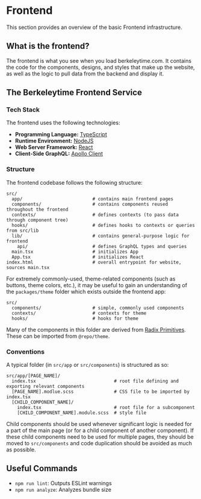# Frontend

This section provides an overview of the basic Frontend infrastructure.

## What is the frontend?
The frontend is what you see when you load berkeleytime.com. It contains the code for the components, designs, and styles that make up the website, as well as the logic to pull data from the backend and display it.

## The Berkeleytime Frontend Service

### Tech Stack

The frontend uses the following technologies:

- **Programming Language:** [TypeScript](https://www.typescriptlang.org/)
- **Runtime Environment:** [NodeJS](https://nodejs.org/)
- **Web Server Framework:** [React](https://react.dev/)
- **Client-Side GraphQL:** [Apollo Client](https://www.apollographql.com/docs/react)

### Structure

The frontend codebase follows the following structure:
```
src/
  app/                          # contains main frontend pages
  components/                   # contains components reused throughout the frontend
  contexts/                     # defines contexts (to pass data through component tree)
  hooks/                        # defines hooks to contexts or queries from src/lib
  lib/                          # contains general-purpose logic for frontend
    api/                        # defines GraphQL types and queries
  main.tsx                      # initializes App
  App.tsx                       # initializes React 
index.html                      # overall entrypoint for website, sources main.tsx
```
For extremely commonly-used, theme-related components (such as buttons, theme colors, etc.), it may be useful to gain an understanding of the `packages/theme` folder which exists outside the frontend app:
```
src/ 
  components/                   # simple, commonly used components
  contexts/                     # contexts for theme
  hooks/                        # hooks for theme
```
Many of the components in this folder are derived from [Radix Primitives](https://www.radix-ui.com/primitives/docs/overview/introduction). These can be imported from `@repo/theme`.

### Conventions
A typical folder (in `src/app` or `src/components`) is structured as so:
```
src/app/[PAGE_NAME]/
  index.tsx                             # root file defining and exporting relevant components
  [PAGE_NAME].modlue.scss               # CSS file to be imported by index.tsx
  [CHILD_COMPONENT_NAME]/
    index.tsx                           # root file for a subcomponent
    [CHILD_COMPONENT_NAME].module.scss  # style file
```
Child components should be used whenever significant logic is needed for a part of the main page (or for a child component of another component). If these child components need to be used for multiple pages, they should be moved to `src/components` and code duplication should be avoided as much as possible.

## Useful Commands
- `npm run lint`: Outputs ESLint warnings
- `npm run analyze`: Analyzes bundle size


